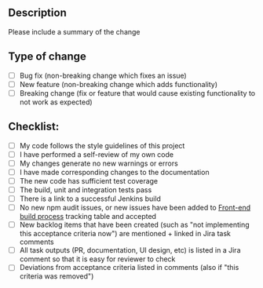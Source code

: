 ## Description

Please include a summary of the change

## Type of change

- [ ] Bug fix (non-breaking change which fixes an issue)
- [ ] New feature (non-breaking change which adds functionality)
- [ ] Breaking change (fix or feature that would cause existing functionality to not work as expected)

## Checklist:

- [ ] My code follows the style guidelines of this project
- [ ] I have performed a self-review of my own code
- [ ] My changes generate no new warnings or errors
- [ ] I have made corresponding changes to the documentation
- [ ] The new code has sufficient test coverage
- [ ] The build, unit and integration tests pass
- [ ] There is a link to a successful Jenkins build
- [ ] No new npm audit issues, or new issues have been added to [Front-end build process](https://confluence.niis.org/display/XRDDEV/Front-end+build+process) tracking table and accepted
- [ ] New backlog items that have been created (such as "not implementing this acceptance criteria now") are mentioned + linked in Jira task comments
- [ ] All task outputs (PR, documentation, UI design, etc) is listed in a Jira comment so that it is easy for reviewer to check
- [ ] Deviations from acceptance criteria listed in comments (also if "this criteria was removed")
